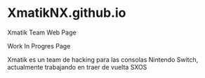 # XmatikNX.github.io
Xmatik Team Web Page


Work In Progres Page

Xmatik es un team de hacking para las consolas Nintendo Switch, actualmente trabajando en traer de vuelta SXOS
